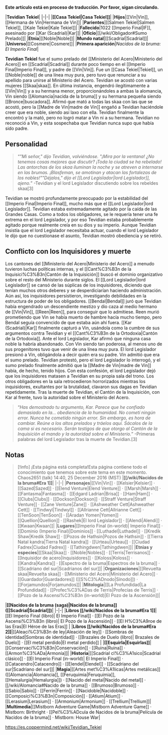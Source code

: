 **Este artículo está en proceso de traducción. Por favor, sigan circulando.**


|**Tevidian Tekiel**|
|-|-|
|**[[Casa Tekiel\|Casa Tekiel]]**|
|**Hijos**|[[Vin\|Vin]], [[Hermana de Vin\|Hermana de Vin]]|
|**Parientes**|[[Salmen Tekiel\|Salmen Tekiel]], [[Kale Tekiel\|Kale Tekiel]]|
|**Fallecido**|1022 [[Imperio Final\|IF]], asesinado por [[Kar (Scadrial)\|Kar]]|
|**Oficio**|[[/wiki/Obligador#Sumo Prelado]]|
|**Etnia**|[[Noble\|Noble]]|
|**Mundo natal**|[[Scadrial\|Scadrial]]|
|**Universo**|[[Cosmere\|Cosmere]]|
|**Primera aparición**|*Nacidos de la bruma: El Imperio Final*|

**Tevidian Tekiel** fue el sumo prelado del [[Ministerio del Acero\|Ministerio del Acero]] en [[Scadrial\|Scadrial]] durante poco tiempo en el [[Imperio Final\|Imperio Final]], y padre de [[Vin\|Vin]]. Fue un [[Casa Tekiel\|Tekiel]], un [[Noble\|noble]] de una línea muy pura, pero tuvo que renunciar a su apellido para unirse al Ministerio del Acero.
Tevidian se acostó con varias mujeres [[Skaa\|skaa]]. En última instancia, engendró ilegítimamente a [[Vin\|Vin]] y a su hermana menor, proporcionándoles a ambas la alomancia, Vin siendo [[Alomancia\|nacida de la bruma]] y su hermana pequeña siendo [[Bronce\|buscadora]]. Afirmó que mató a todas las skaa con las que se acostó, pero la [[Madre de Vin\|madre de Vin]] engañó a Tevidian haciéndole creer que era noble, siendo así laxo con ella. Tevidian finalmente la encontró y la mató, pero no logró matar a Vin ni a su hermana. Tevidian no reconoció a Vin, y esta sospechaba que Tevidian nunca supo que había sido padre.

## Personalidad
>“*"Mi señor," dijo Tevidian, volviéndose. "¡Mira por la ventana! ¿No tenemos cosas mejores que discutir? ¡Toda la ciudad se ha rebelado! Las antorchas de los skaa iluminan la noche y se atreven a internarse en las brumas. ¡Blasfeman, se amotinan y atacan las fortalezas de los nobles!""Déjalos," dijo el [[Lord Legislador\|lord Legislador]], ajeno.*”
\-Tevidian y el lord Legislador discutiendo sobre los rebeldes skaa[3]


Tevidian se mostró profundamente preocupado por la estabilidad del [[Imperio Final\|Imperio Final]], mucho más que el [[Lord Legislador\|lord Legislador]]. Tevidian estaba extremadamente agitado por la caída de las Grandes Casas. Como a todos los obligadores, se le requería tener una fe extrema en el lord Legislador, y por eso Tevidian estaba probablemente agitado porque realmente creía en su dios y su imperio. Aunque Tevidian insistía que el lord Legislador necesitaba actuar, cuando el lord Legislador le dijo que no cuestionase el asunto, Tevidian mostró obediencia y se retiró.

## Conflicto con los Inquisidores y muerte
Los cantones del [[Ministerio del Acero\|Ministerio del Acero]] a menudo tuvieron luchas políticas internas, y el [[Cant%C3%B3n de la Inquisici%C3%B3n\|Cantón de la Inquisición]] buscó el dominio organizativo sobre el resto del Ministerio durante siglos. El [[Lord Legislador\|lord Legislador]] se cansó de las súplicas de los inquisidores, diciendo que tenían muchos otros deberes y se desperdiciarían haciendo administración. Aún así, los inquisidores persistieron, investigando debilidades en la estructura de poder de los obligadores. [[Bendal\|Bendal]] juró que Tevidian había engendrado un descendiente mestizo y dio caza al medio hermano de [[Vin\|Vin]], [[Reen\|Reen]], para conseguir que lo admitiese. Reen murió prometiendo que Vin se había muerto de hambre hacía mucho tiempo, pero Bendal seguía convencido de que estaba aún ahí fuera.
[[Kar (Scadrial)\|Kar]] finalmente capturó a Vin, usándola como la cumbre de sus argumentos contra Tevidian y el [[Cant%C3%B3n de la Ortodoxia\|Cantón de la Ortodoxia]]. Ante el lord Legislador, Kar afirmó que ninguna casa noble la habría abandonado. Con Vin siendo tan poderosa, al menos uno de sus progenitores tuvo que venir de una línea muy pura. El lord Legislador presionó a Vin, obligándola a decir quién era su padre. Vin admitió que era el sumo prelado.
Tevidian protestó, pero el lord Legislador lo interrogó, y el sumo prelado finalmente admitió que la [[Madre de Vin\|madre de Vin]] había, de hecho, tenido hijos. Con esta confesión, el lord Legislador dejó que los inquisidores matasen a Tevidian en su propia sala del trono. Los otros obligadores en la sala retrocedieron horrorizados mientras los inquisidores, exultantes por la brutalidad, clavaron sus dagas en Tevidian repetidamente. Tras la muerte de Tevidian, el Cantón de la Inquisición, con Kar al frente, tuvo la autoridad sobre el Ministerio del Acero.

>“*Has demostrado tu argumento, Kar. Parece que he confiado demasiado en la… obediencia de la humanidad. No cometí ningún error. Nunca he cometido ningún error. Sin embargo, es hora de cambiar. Reúne a los altos prelados y tráelos aquí. Sácalos de la cama si es necesario. Serán testigos de que otorgo al Cantón de la Inquisición el mando y la autoridad sobre el Ministerio.*”
\-Primeras palabras del lord Legislador tras la muerte de Tevidian.[3]


## Notas

> [!info] ¡Esta página está completa!Esta página contiene todo el conocimiento que tenemos sobre este tema en este momento.
Chaos2651 (talk) 14:40, 25 December 2016 (MST)
|**[[/wiki/Nacidos de la bruma#Era 1]]**|
|-|-|
|**Personajes**|[[Vin\|Vin]] · [[Kelsier\|Kelsier]] · [[Sazed\|Sazed]] · [[Elend Venture\|Elend Venture]] · [[Marsh\|Marsh]] · [[Fantasma\|Fantasma]] · [[Edgard Ladrian\|Brisa]] · [[Ham\|Ham]] · [[Clubs\|Clubs]] · [[Dockson\|Dockson]] · [[Straff Venture\|Straff Venture]] · [[Zane Venture\|Zane]] · [[Ashweather Cett\|Ashweather Cett]] · [[Tindwyl\|Tindwyl]] · [[Allrianne Cett\|Allrianne Cett]] · [[TenSoon\|TenSoon]] · [[Aradan Yomen\|Yomen]] · [[Quellion\|Quellion]] · [[Rashek\|El lord Legislador]] · [[Alendi\|Alendi]] · [[Kwaan\|Kwaan]]|
|**Lugares**|[[Imperio Final (in-world)\| Imperio Final]] · [[Dominio (Imperio Final)\|Dominios]] · [[Luthadel\|Luthadel]] · [[Kredik Shaw\|Kredik Shaw]] · [[Pozos de Hathsin\|Pozos de Hathsin]] · [[Tierra Natal kandra\|Tierra Natal kandra]] · [[Urteau\|Urteau]] · [[Ciudad Fadrex\|Ciudad Fadrex]] · [[Tathingdwen\|Tathingdwen]]|
|**Etnias y especies**|[[Skaa\|Skaa]] · [[Noble\|Nobles]] · [[Terris\|Terrisanos]] · [[Inquisidor de acero\|Inquisidores]] · [[Koloss\|Koloss]] · [[Kandra\|Kandra]] · [[Espectro de la bruma\|Espectros de la bruma]] · [[Scadriano del sur\|Scadrianos del sur]]|
|**Organizaciones**|[[Revuelta skaa\|Revuelta skaa]] · [[Ministerio del Acero\|Ministerio del Acero]] · [[Guardador\|Guardadores]] ([[S%C3%ADnodo\|Sínodo]]) · [[Forjamundos\|Forjamundos]]|
|**Mitología**|[[La Profundidad\|La Profundidad]] · [[Profec%C3%ADas de Terris\|Profecías de Terris]] · [[Pozo de la Ascensi%C3%B3n (in-world)\|El Pozo de la Ascensión]]|

|**[[Nacidos de la bruma (saga)\|Nacidos de la bruma]] ([[Scadrial\|Scadrial]])**|
|-|-|
|**Libros [[/wiki/Nacidos de la bruma#Era 1]]**|[[El Imperio Final (libro)\| El Imperio Final]] · [[El Pozo de la Ascensi%C3%B3n (libro)\| El Pozo de la Ascensión]] · [[El H%C3%A9roe de las Eras\|El Héroe de las Eras]] |
|**Libros [[/wiki/Nacidos de la bruma#Era 2]]**|[[Aleaci%C3%B3n de ley\|Aleación de ley]] · [[Sombras de identidad\|Sombras de identidad]] · [[Brazales de Duelo (libro)\| Brazales de Duelo]] · [[El metal perdido\|El metal perdido]]  |
|**[[Esquirla\|Esquirlas]]**|[[Conservaci%C3%B3n\|Conservación]] · [[Ruina\|Ruina]] · [[Armon%C3%ADa\|Armonía]]|
|**Historia**|[[Scadrial cl%C3%A1sico\|Scadrial clásico]] · [[El Imperio Final (in-world)\| El Imperio Final]] · [[Catacendro\|Catacendro]] · [[Elendel\|Elendel]] · [[Scadriano del sur\|Scadriano del sur]]|
|**Magia**|[[Artes met%C3%A1licas\|Artes metálicas]] ([[Alomancia\|Alomancia]], [[Feruquimia\|Feruquimia]], [[Hemalurgia\|Hemalurgia]]) · [[Nacido del metal\|Nacido del metal]] · [[/wiki/Alomancia#Nacido de la bruma]] · [[Brumoso\|Brumoso]] · [[Sabio\|Sabio]] · [[Ferrin\|Ferrin]] · [[Nacidoble\|Nacidoble]] · [[Composici%C3%B3n\|Composición]] · [[Atium\|Atium]] · [[Lerasium\|Lerasium]] · [[Armonium\|Armonium]] · [[Trellium\|Trellium]]|
|**Multimedia**|[[Mistborn Adventure Game\|Mistborn Adventure Game‎‎]] · Mistborn: Birthright · [[Pel%C3%ADcula de Nacidos de la bruma\|Película de Nacidos de la bruma]] · Mistborn: House War|



https://es.coppermind.net/wiki/Tevidian_Tekiel